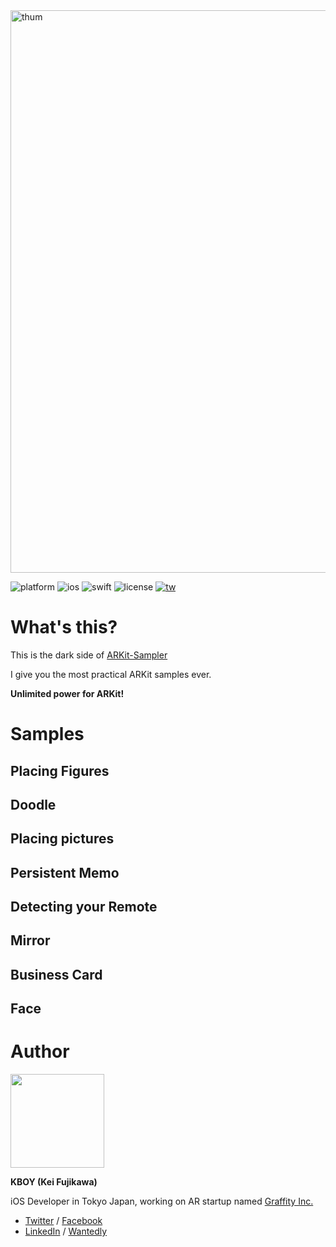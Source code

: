 <img width="900" alt="thum" src="https://user-images.githubusercontent.com/17683316/45263530-90de8980-b465-11e8-846f-9e04a5e80874.png">

![platform](https://img.shields.io/badge/platform-ios-blue.svg) ![ios](https://img.shields.io/badge/ios-11.0%2B-blue.svg) ![swift](https://img.shields.io/badge/swift-4.2-orange.svg) ![license](https://img.shields.io/badge/license-MIT-lightgrey.svg)
 <a href="https://twitter.com/kboy_silvergym">![tw](https://img.shields.io/badge/twitter-%40kboy__silvergym-blue.svg)</a>

# What's this?

This is the dark side of [ARKit-Sampler](https://github.com/shu223/ARKit-Sampler) 

I give you the most practical ARKit samples ever.

**Unlimited power for ARKit!**

# Samples

## Placing Figures

## Doodle

## Placing pictures

## Persistent Memo

## Detecting your Remote

## Mirror

## Business Card

## Face

# Author

<img src ="https://user-images.githubusercontent.com/17683316/45592081-eacbdb80-b99e-11e8-8086-74e5510e0b96.jpg" width=150>

**KBOY (Kei Fujikawa)**

iOS Developer in Tokyo Japan, working on AR startup named [Graffity Inc.](https://www.graffity.jp/)

- [Twitter](https://twitter.com/kboy_silvergym) / [Facebook](https://www.facebook.com/kei.fujikawa1)
- [LinkedIn](https://www.linkedin.com/in/kei-fujikawa) / [Wantedly](https://www.wantedly.com/users/17820205)

